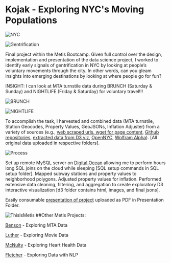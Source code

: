 # Kojak - Exploring NYC's Moving Populations

![NYC](https://cloud.githubusercontent.com/assets/9892419/7870924/741a68ae-055a-11e5-8a93-8fe92c6068a9.png)

![Gentrification](https://cloud.githubusercontent.com/assets/9892419/7871223/79923dc8-055c-11e5-9061-4f439b613b7d.jpg)

Final project within the Metis Bootcamp. Given full control over the design, implementation and presentation of the data science project, I worked to identify early signals of gentrification in NYC by looking at people’s voluntary movements through the city. In other words, can you gleam insights into emerging destinations by looking at where people go for fun?

INSIGHT: I can look at MTA turnstile data during BRUNCH (Saturday & Sunday) and NIGHTLIFE (Friday & Saturday) for voluntary travel!!!

![BRUNCH](https://cloud.githubusercontent.com/assets/9892419/7871338/3fd2c69c-055d-11e5-8fdf-02c511a8f431.jpg)

![NIGHTLIFE](https://cloud.githubusercontent.com/assets/9892419/7871227/7b28d3f4-055c-11e5-9bc5-651696b4a807.jpg)

To accomplish the task, I harvested and combined data (MTA turnstile, Station Geocodes, Property Values, GeoJSONs, Inflation Adjuster) from a variety of sources (e.g., [web scraped urls, wget for page content](http://web.mta.info/developers/turnstile.html "MTA turnstile data"), [Github repositories](https://github.com/chriswhong/nycturnstiles "station geocodes"), [extracted data from D3 viz](http://youarehere.cc/#/maps/by-city/new_york "MIT Media Labs's YouAreHere Project"), [OpenNYC](https://nycopendata.socrata.com/ "Neightborhood Boundaries"), [Wolfram Alpha](https://www.wolframalpha.com/ "Wolfram Alpha")). [All original data uploaded in respective folders].

![Process](https://cloud.githubusercontent.com/assets/9892419/7870925/76466948-055a-11e5-945a-d22be3ab2b23.png)

Set up remote MySQL server on [Digital Ocean](https://www.digitalocean.com/ "Digital Ocean") allowing me to perform hours long SQL joins on the cloud while sleeping [SQL setup commands in SQL setup folder]. Mapped subway stations and property values to neighborhood polygons. Adjusted property values for inflation. Performed extensive data cleaning, filtering, and aggregation to create exploratory D3 interactive visualization [d3 folder contains html, images, and final jsons]. 

Easily consumable [presentation of project](http://www.slideshare.net/JessFreaner/gentrification-project-kojak "Slideshare") uploaded as PDF in Presentation Folder.

![ThisIsMetis](https://cloud.githubusercontent.com/assets/9892419/7356548/e1a3b3ac-ecf6-11e4-8fb6-be39f563742e.jpg) 
##Other Metis Projects:

[Benson](http://jessicafreaner.github.io/Benson/ "Exploring MTA Data") - Exploring MTA Data

[Luther](http://jessicafreaner.github.io/Luther/ "Exploring Movie Data") - Exploring Movie Data

[McNulty](http://jessicafreaner.github.io/McNulty/ "Exploring Heart Health Data") - Exploring Heart Health Data

[Fletcher](http://jessicafreaner.github.io/Fletcher/ "Exploring Data with NLP") - Exploring Data with NLP
